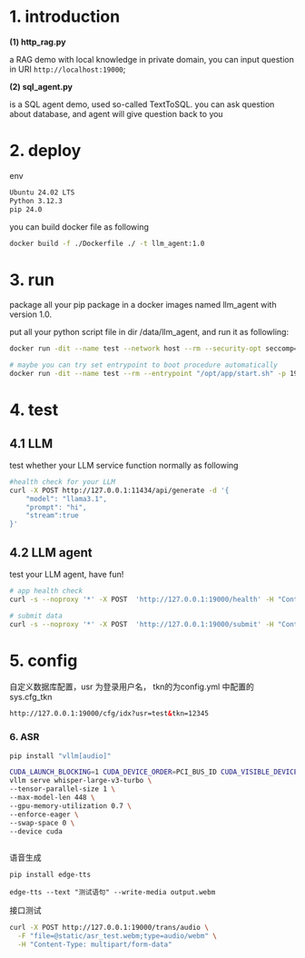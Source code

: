 # 1. introduction

 **(1) http_rag.py**

a RAG demo with local knowledge in private domain, you can input question in URI `http://localhost:19000`;

 **(2) sql_agent.py**

is a SQL agent demo, used so-called TextToSQL. you can ask question about database, and agent will give question back to you

# 2. deploy

env

```sh
Ubuntu 24.02 LTS
Python 3.12.3
pip 24.0
```



you can build docker file as following

```sh
docker build -f ./Dockerfile ./ -t llm_agent:1.0
```

# 3. run

package all your pip package in a docker images named llm_agent with version 1.0.

put all your python script file in dir /data/llm_agent, and run it as followling:

```sh
docker run -dit --name test --network host --rm --security-opt seccomp=unconfined -p 19001:19000 --entrypoint "sh /opt/app/start.sh" -v /data/llm_agent:/opt/app llm_agent:1.0

# maybe you can try set entrypoint to boot procedure automatically
docker run -dit --name test --rm --entrypoint "/opt/app/start.sh" -p 19001:19000 -v /data/llm_agent:/opt/app llm_agent:1.0
```



# 4. test

## 4.1 LLM

test whether your LLM service function normally as following

```sh
#health check for your LLM
curl -X POST http://127.0.0.1:11434/api/generate -d '{
	"model": "llama3.1",
	"prompt": "hi",
	"stream":true
}'
```

## 4.2 LLM agent

 test your LLM agent, have fun!

```sh
# app health check
curl -s --noproxy '*' -X POST  'http://127.0.0.1:19000/health' -H "Content-Type: application/json"  -d '{"msg":"who are you?"}'

# submit data
curl -s --noproxy '*' -X POST  'http://127.0.0.1:19000/submit' -H "Content-Type: application/x-www-form-urlencoded"  -d '{"msg":"who are you?"}'
```

# 5. config

自定义数据库配置，usr 为登录用户名， tkn的为config.yml 中配置的 sys.cfg_tkn
```html
http://127.0.0.1:19000/cfg/idx?usr=test&tkn=12345
```

### 6. ASR

```sh
pip install "vllm[audio]"

CUDA_LAUNCH_BLOCKING=1 CUDA_DEVICE_ORDER=PCI_BUS_ID CUDA_VISIBLE_DEVICES=1 \
vllm serve whisper-large-v3-turbo \
--tensor-parallel-size 1 \
--max-model-len 448 \
--gpu-memory-utilization 0.7 \
--enforce-eager \
--swap-space 0 \
--device cuda
```

```sh

```

语音生成

```
pip install edge-tts 

edge-tts --text "测试语句" --write-media output.webm
```

接口测试



```sh
curl -X POST http://127.0.0.1:19000/trans/audio \
  -F "file=@static/asr_test.webm;type=audio/webm" \
  -H "Content-Type: multipart/form-data"
```

